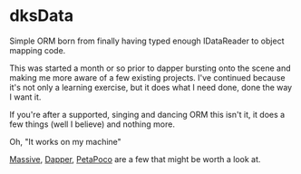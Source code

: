 dksData
=======

Simple ORM born from finally having typed enough IDataReader to object mapping code.

This was started a month or so prior to dapper bursting onto the scene and making me more aware of a few existing projects.
I've continued because it's not only a learning exercise, but it does what I need done, done the way I want it.

If you're after a supported, singing and dancing ORM this isn't it, it does a few things (well I believe) and nothing more.

Oh, "It works on my machine"

[Massive](https://github.com/robconery/massive), [Dapper](https://github.com/StackExchange/dapper-dot-net), [PetaPoco](https://github.com/toptensoftware/PetaPoco) are a few that might be worth a look at.

